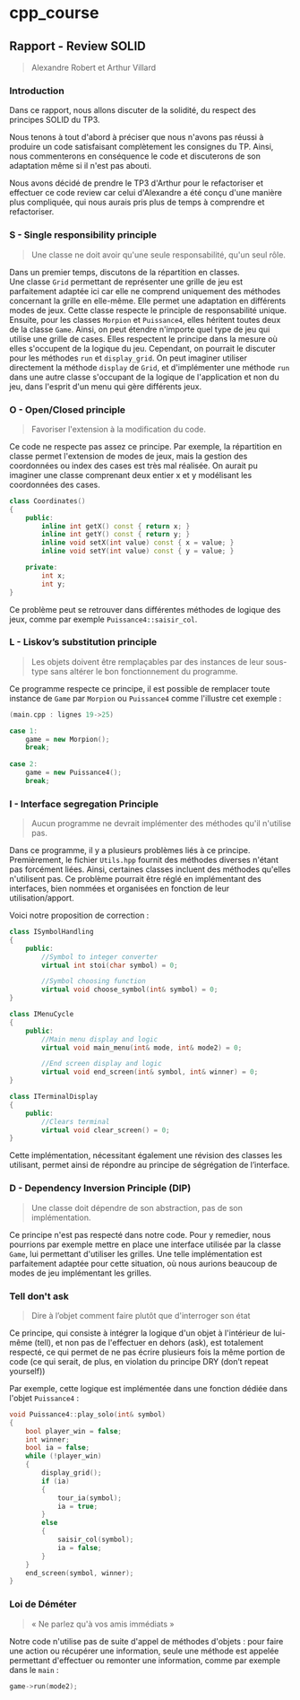 # cpp_course

## Rapport - Review SOLID

> Alexandre Robert et Arthur Villard

### Introduction

Dans ce rapport, nous allons discuter de la solidité, du respect des principes SOLID du TP3.

Nous tenons à tout d'abord à préciser que nous n'avons pas réussi à produire un code satisfaisant complètement les consignes du TP. Ainsi, nous commenterons en conséquence le code et discuterons de son adaptation même si il n'est pas abouti.

Nous avons décidé de prendre le TP3 d'Arthur pour le refactoriser et effectuer ce code review car celui d'Alexandre a été conçu d'une manière plus compliquée, qui nous aurais pris plus de temps à comprendre et refactoriser.

### S - Single responsibility principle

> Une classe ne doit avoir qu'une seule responsabilité, qu'un seul rôle.

Dans un premier temps, discutons de la répartition en classes.  
Une classe ```Grid``` permettant de représenter une grille de jeu est parfaitement adaptée ici car elle ne comprend uniquement des méthodes concernant la grille en elle-même. Elle permet une adaptation en différents modes de jeux. Cette classe respecte le principle de responsabilité unique.  
Ensuite, pour les classes ```Morpion``` et ```Puissance4```, elles héritent toutes deux de la classe ```Game```. Ainsi, on peut étendre n'importe quel type de jeu qui utilise une grille de cases. Elles respectent le principe dans la mesure où elles s'occupent de la logique du jeu. Cependant, on pourrait le discuter pour les méthodes ```run``` et ```display_grid```. On peut imaginer utiliser directement la méthode ```display``` de ```Grid```, et d'implémenter une méthode ```run``` dans une autre classe s'occupant de la logique de l'application et non du jeu, dans l'esprit d'un menu qui gère différents jeux.  

### O - Open/Closed principle

> Favoriser l'extension à la modification du code.

Ce code ne respecte pas assez ce principe. Par exemple, la répartition en classe permet l'extension de modes de jeux, mais la gestion des coordonnées ou index des cases est très mal réalisée. On aurait pu imaginer une classe comprenant deux entier x et y modélisant les coordonnées des cases. 

```cpp
class Coordinates()
{
	public:
		inline int getX() const { return x; }
		inline int getY() const { return y; }
		inline void setX(int value) const { x = value; }
		inline void setY(int value) const { y = value; }

	private:
		int x;
		int y;
}
```

Ce problème peut se retrouver dans différentes méthodes de logique des jeux, comme par exemple ```Puissance4::saisir_col```.  

### L - Liskov’s substitution principle

> Les objets doivent être remplaçables par des instances de leur sous-type sans altérer le bon fonctionnement du programme.

Ce programme respecte ce principe, il est possible de remplacer toute instance de ```Game``` par ```Morpion``` ou ```Puissance4``` comme l'illustre cet exemple :

```cpp
(main.cpp : lignes 19->25)

case 1:
	game = new Morpion();
	break;
			
case 2:
	game = new Puissance4();
	break;
```

### I - Interface segregation Principle

> Aucun programme ne devrait implémenter des méthodes qu'il n'utilise pas.

Dans ce programme, il y a plusieurs problèmes liés à ce principe. Premièrement, le fichier ```Utils.hpp``` fournit des méthodes diverses n'étant pas forcément liées. Ainsi, certaines classes incluent des méthodes qu'elles n'utilisent pas. Ce problème pourrait être réglé en implémentant des interfaces, bien nommées et organisées en fonction de leur utilisation/apport.

Voici notre proposition de correction :

```cpp
class ISymbolHandling
{
	public:
		//Symbol to integer converter
		virtual int stoi(char symbol) = 0;

		//Symbol choosing function
		virtual void choose_symbol(int& symbol) = 0;
}

class IMenuCycle
{
	public:
		//Main menu display and logic
		virtual void main_menu(int& mode, int& mode2) = 0;

		//End screen display and logic
		virtual void end_screen(int& symbol, int& winner) = 0;
}

class ITerminalDisplay
{
	public:
		//Clears terminal
		virtual void clear_screen() = 0;
}
```

Cette implémentation, nécessitant également une révision des classes les utilisant, permet ainsi de répondre au principe de ségrégation de l’interface.

### D - Dependency Inversion Principle (DIP)

> Une classe doit dépendre de son abstraction, pas de son implémentation.

Ce principe n'est pas respecté dans notre code. Pour y remedier, nous pourrions par exemple mettre en place une interface utilisée par la classe ```Game```, lui permettant d'utiliser les grilles. Une telle implémentation est parfaitement adaptée pour cette situation, où nous aurions beaucoup de modes de jeu implémentant les grilles.

### Tell don't ask

> Dire à l’objet comment faire plutôt que d'interroger son état

Ce principe, qui consiste à intégrer la logique d'un objet à l'intérieur de lui-même (tell), et non pas de l'effectuer en dehors (ask), est totalement respecté, ce qui permet de ne pas écrire plusieurs fois la même portion de code (ce qui serait, de plus, en violation du principe DRY (don’t repeat yourself))

Par exemple, cette logique est implémentée dans une fonction dédiée dans l'objet ```Puissance4``` : 

```cpp
void Puissance4::play_solo(int& symbol)
{
	bool player_win = false;
	int winner;
	bool ia = false;
	while (!player_win)
	{
		display_grid();
		if (ia)
		{
			tour_ia(symbol);
			ia = true;
		}
		else
		{
			saisir_col(symbol);
			ia = false;
		}
	}
	end_screen(symbol, winner);
}
```

### Loi de Déméter

> « Ne parlez qu'à vos amis immédiats »

Notre code n'utilise pas de suite d'appel de méthodes d'objets : pour faire une action ou récupérer une information, seule une méthode est appelée permettant d'effectuer ou remonter une information, comme par exemple dans le ```main``` :

```cpp
game->run(mode2);
```
